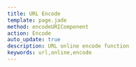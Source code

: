 ```yaml
---
title: URL Encode
template: page.jade
method: encodeURIComponent
action: Encode
auto_update: true
description: URL online encode function
keywords: url,online,encode
---
```

